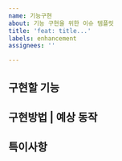 ```yaml
---
name: 기능구현
about: 기능 구현을 위한 이슈 템플릿
title: 'feat: title...'
labels: enhancement
assignees: ''

---
```


**구현할 기능**
---


**구현방법 | 예상 동작**
---


**특이사항**
---
